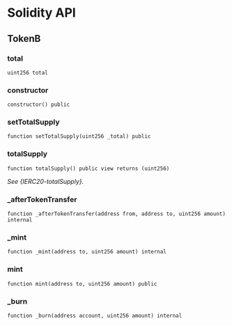 # Solidity API

## TokenB

### total

```solidity
uint256 total
```

### constructor

```solidity
constructor() public
```

### setTotalSupply

```solidity
function setTotalSupply(uint256 _total) public
```

### totalSupply

```solidity
function totalSupply() public view returns (uint256)
```

_See {IERC20-totalSupply}._

### _afterTokenTransfer

```solidity
function _afterTokenTransfer(address from, address to, uint256 amount) internal
```

### _mint

```solidity
function _mint(address to, uint256 amount) internal
```

### mint

```solidity
function mint(address to, uint256 amount) public
```

### _burn

```solidity
function _burn(address account, uint256 amount) internal
```

